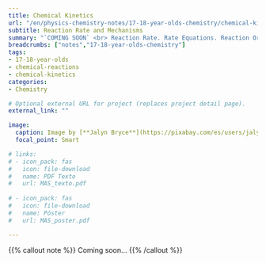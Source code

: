 ```yaml
---
title: Chemical Kinetics
url: "/en/physics-chemistry-notes/17-18-year-olds-chemistry/chemical-kinetics"
subtitle: Reaction Rate and Mechanisms
summary: "`COMING SOON` <br> Reaction Rate. Rate Equations. Reaction Order. Reaction Mechanisms."
breadcrumbs: ["notes","17-18-year-olds-chemistry"]
tags:
- 17-18-year-olds
- chemical-reactions
- chemical-kinetics
categories:
- Chemistry

# Optional external URL for project (replaces project detail page).
external_link: ""

image:
  caption: Image by [**Jalyn Bryce**](https://pixabay.com/es/users/jalynbryce-5426636/) on [Pixabay](https://pixabay.com/)
  focal_point: Smart

# links:
# - icon_pack: fas
#   icon: file-download
#   name: PDF Texto
#   url: MAS_texto.pdf
  
# - icon_pack: fas
#   icon: file-download
#   name: Póster
#   url: MAS_poster.pdf

---
```


{{% callout note %}}
Coming soon...
{{% /callout %}}